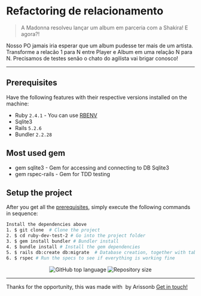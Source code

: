 # Refactoring de relacionamento

> A Madonna resolveu lançar um album em parceria com a Shakira! E agora?!

Nosso PO jamais iria esperar que um album pudesse ter mais de um artista. Transforme a relacão 1 para N entre Player e Album em uma relação N para N. Precisamos de testes senão o chato do agilista vai brigar conosco!

---
## Prerequisites

Have the following features with their respective versions installed on the machine:

- Ruby `2.4.1` - You can use [RBENV](https://github.com/rbenv/rbenv)
- Sqlite3 
- Rails `5.2.6`
- Bundler `2.2.28`

## Most used gem
- gem sqlite3 - Gem for accessing and connecting to DB Sqlite3
- gem rspec-rails - Gem for TDD testing

## Setup the project

After you get all the [prerequisites](#prerequisites), simply execute the following commands in sequence:

```bash
Install the dependencies above
1. $ git clone  # Clone the project
2. $ cd ruby-dev-test-2 # Go into the project folder
3. $ gem install bundler # Bundler install
4. $ bundle install # Install the gem dependencies
5. $ rails db:create db:migrate  # Database creation, together with tables 
6. $ rspec # Run the specs to see if everything is working fine
```
<p align="center">
  <img alt="GitHub top language" src="https://img.shields.io/github/languages/top/arissonb/ruby-dev-test-2">
  <img alt="Repository size" src="https://img.shields.io/github/repo-size/arissonb/ruby-dev-test-2">

---


Thanks for the opportunity, this was made with &nbsp;by Arissonb [Get in touch!](https://www.linkedin.com/in/arissonb/)

